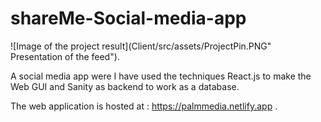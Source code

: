 # shareMe-Social-media-app

![Image of the project result](Client/src/assets/ProjectPin.PNG" Presentation of the feed").

A social media app were I have used the techniques React.js to make the Web GUI and Sanity as backend to work as a database. 

The web application is hosted at : https://palmmedia.netlify.app .





